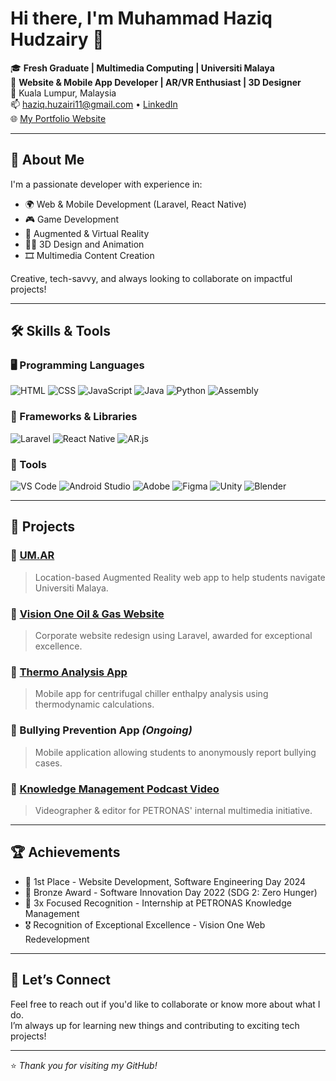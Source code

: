 # Hi there, I'm Muhammad Haziq Hudzairy 👋

🎓 **Fresh Graduate | Multimedia Computing | Universiti Malaya**  
💼 **Website & Mobile App Developer | AR/VR Enthusiast | 3D Designer**  
📍 Kuala Lumpur, Malaysia  
📫 haziq.huzairi11@gmail.com • [LinkedIn](http://www.linkedin.com/in/muhammad-haziq-hudzairy-hussin-56885922a)  
🌐 [My Portfolio Website](https://hudzairyportfolio.netlify.app/)

---

## 🧠 About Me

I'm a passionate developer with experience in:
- 🌍 Web & Mobile Development (Laravel, React Native)
- 🎮 Game Development
- 🧩 Augmented & Virtual Reality
- 🧑‍🎨 3D Design and Animation
- 🎞️ Multimedia Content Creation

Creative, tech-savvy, and always looking to collaborate on impactful projects!

---

## 🛠️ Skills & Tools

### 🖥️ Programming Languages
![HTML](https://img.shields.io/badge/-HTML5-E34F26?logo=html5&logoColor=white)
![CSS](https://img.shields.io/badge/-CSS3-1572B6?logo=css3&logoColor=white)
![JavaScript](https://img.shields.io/badge/-JavaScript-F7DF1E?logo=javascript&logoColor=black)
![Java](https://img.shields.io/badge/-Java-007396?logo=java&logoColor=white)
![Python](https://img.shields.io/badge/-Python-3776AB?logo=python&logoColor=white)
![Assembly](https://img.shields.io/badge/-Assembly-555555?logo=verilog&logoColor=white)

### 📲 Frameworks & Libraries
![Laravel](https://img.shields.io/badge/-Laravel-F55247?logo=laravel&logoColor=white)
![React Native](https://img.shields.io/badge/-React_Native-61DAFB?logo=react&logoColor=black)
![AR.js](https://img.shields.io/badge/-AR.js-0088CC?logo=augmentedreality&logoColor=white)

### 🎨 Tools
![VS Code](https://img.shields.io/badge/-VS_Code-007ACC?logo=visualstudiocode&logoColor=white)
![Android Studio](https://img.shields.io/badge/-Android_Studio-3DDC84?logo=androidstudio&logoColor=white)
![Adobe](https://img.shields.io/badge/-Adobe_Creative_Cloud-DA1F26?logo=adobecreativecloud&logoColor=white)
![Figma](https://img.shields.io/badge/-Figma-F24E1E?logo=figma&logoColor=white)
![Unity](https://img.shields.io/badge/-Unity-000000?logo=unity&logoColor=white)
![Blender](https://img.shields.io/badge/-Blender-F5792A?logo=blender&logoColor=white)

---

## 💼 Projects

### 🔹 [UM.AR](https://um-ar-features.netlify.app/)
> Location-based Augmented Reality web app to help students navigate Universiti Malaya.

### 🔹 [Vision One Oil & Gas Website](https://visionone.com.my/public/)
> Corporate website redesign using Laravel, awarded for exceptional excellence.

### 🔹 [Thermo Analysis App](#)
> Mobile app for centrifugal chiller enthalpy analysis using thermodynamic calculations.

### 🔹 Bullying Prevention App *(Ongoing)*
> Mobile application allowing students to anonymously report bullying cases.

### 🔹 [Knowledge Management Podcast Video](#)
> Videographer & editor for PETRONAS' internal multimedia initiative.

---

## 🏆 Achievements

- 🥇 1st Place - Website Development, Software Engineering Day 2024  
- 🥉 Bronze Award - Software Innovation Day 2022 (SDG 2: Zero Hunger)  
- 🏅 3x Focused Recognition - Internship at PETRONAS Knowledge Management  
- 🎖️ Recognition of Exceptional Excellence - Vision One Web Redevelopment  

---

## 📌 Let’s Connect

Feel free to reach out if you'd like to collaborate or know more about what I do.  
I’m always up for learning new things and contributing to exciting tech projects!

---

⭐ _Thank you for visiting my GitHub!_

